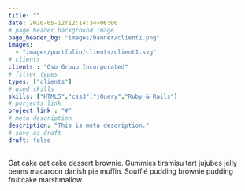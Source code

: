 ```yaml
---
title: ""
date: 2020-05-12T12:14:34+06:00
# page header background image
page_header_bg: "images/banner/client1.png"
images: 
  - "images/portfolio/clients/client1.svg"
# clients
clients : "Oso Group Incorporated"
# filter types
types: ["clients"]
# used skills
skills: ["HTML5","css3","jQuery","Ruby & Rails"]
# porjects link
project_link : "#"
# meta description
description: "This is meta description."
# save as draft
draft: false
---
```


Oat cake oat cake dessert brownie. Gummies tiramisu tart jujubes jelly beans macaroon danish pie muffin. Soufflé pudding brownie pudding fruitcake marshmallow.